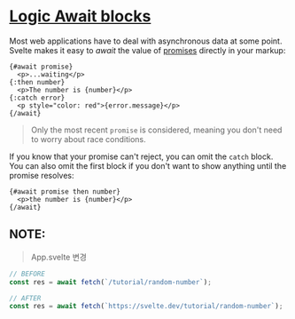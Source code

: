 # [Logic  Await blocks](https://svelte.dev/tutorial/await-blocks)

Most web applications have to deal with asynchronous data at some point. Svelte makes it easy to _await_ the value of [promises](https://developer.mozilla.org/en-US/docs/Web/JavaScript/Guide/Using_promises) directly in your markup:

```svelte
{#await promise}
  <p>...waiting</p>
{:then number}
  <p>The number is {number}</p>
{:catch error}
  <p style="color: red">{error.message}</p>
{/await}
```

> Only the most recent `promise` is considered, meaning you don't need to worry about race conditions.

If you know that your promise can't reject, you can omit the `catch` block. You can also omit the first block if you don't want to show anything until the promise resolves:

```svelte
{#await promise then number}
  <p>the number is {number}</p>
{/await}
```

## NOTE:

> App.svelte 변경

```js
// BEFORE
const res = await fetch(`/tutorial/random-number`);

// AFTER
const res = await fetch(`https://svelte.dev/tutorial/random-number`);
```